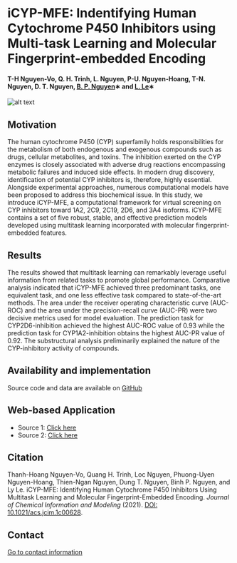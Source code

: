 # iCYP-MFE: Indentifying Human Cytochrome P450 Inhibitors using Multi-task Learning and Molecular Fingerprint-embedded Encoding

#### T-H Nguyen-Vo, Q. H. Trinh, L. Nguyen, P-U. Nguyen-Hoang, T-N. Nguyen, D. T. Nguyen, [B. P. Nguyen](https://homepages.ecs.vuw.ac.nz/~nguyenb5/about.html)∗ and [L. Le](http://cbc.bio.hcmiu.edu.vn/)∗

![alt text](https://github.com/mldlproject/2020-CYP450-mCNN/blob/main/CYP450_abs0.svg)

## Motivation
The human cytochrome P450 (CYP) superfamily holds responsibilities for the metabolism of both endogenous and exogenous compounds such as drugs, cellular 
metabolites, and toxins. The inhibition exerted on the CYP enzymes is closely associated with adverse drug reactions encompassing metabolic failures and 
induced side effects. In modern drug discovery, identification of potential CYP inhibitors is, therefore, highly essential. Alongside experimental approaches, 
numerous computational models have been proposed to address this biochemical issue. In this study, we introduce iCYP-MFE, a computational framework for virtual screening on CYP inhibitors toward 1A2, 2C9, 2C19, 2D6, and 3A4 isoforms. iCYP-MFE contains a set of five robust, stable, and effective prediction models developed using multitask learning incorporated with molecular fingerprint-embedded features.

## Results
The results showed that multitask learning can remarkably leverage useful information from related tasks to promote global performance. Comparative analysis indicated that iCYP-MFE achieved three predominant tasks, one equivalent task, and one less effective task compared to state-of-the-art methods. The area under the receiver operating characteristic curve (AUC-ROC) and the area under the precision-recall curve (AUC-PR) were two decisive metrics used for model evaluation. The prediction task for CYP2D6-inhibition achieved the highest AUC-ROC value of 0.93 while the prediction task for CYP1A2-inhibition obtains the highest AUC-PR value of 0.92. The substructural analysis preliminarily explained the nature of the CYP-inhibitory activity of compounds. 

## Availability and implementation
Source code and data are available on [GitHub](https://github.com/mldlproject/2021-iCYP-MFE)

## Web-based Application
- Source 1: [Click here](http://14.231.233.168:8003/)
- Source 2: [Click here](http://124.197.54.240:8003/)

## Citation
Thanh-Hoang Nguyen-Vo, Quang H. Trinh, Loc Nguyen, Phuong-Uyen Nguyen-Hoang, Thien-Ngan Nguyen, Dung T. Nguyen, Binh P. Nguyen, and Ly Le. iCYP-MFE: Identifying Human Cytochrome P450 Inhibitors Using Multitask Learning and Molecular Fingerprint-Embedded Encoding. *Journal of Chemical Information and Modeling* (2021). [DOI: 10.1021/acs.jcim.1c00628](https://pubs.acs.org/doi/10.1021/acs.jcim.1c00628).

## Contact 
[Go to contact information](https://homepages.ecs.vuw.ac.nz/~nguyenb5/contact.html)
